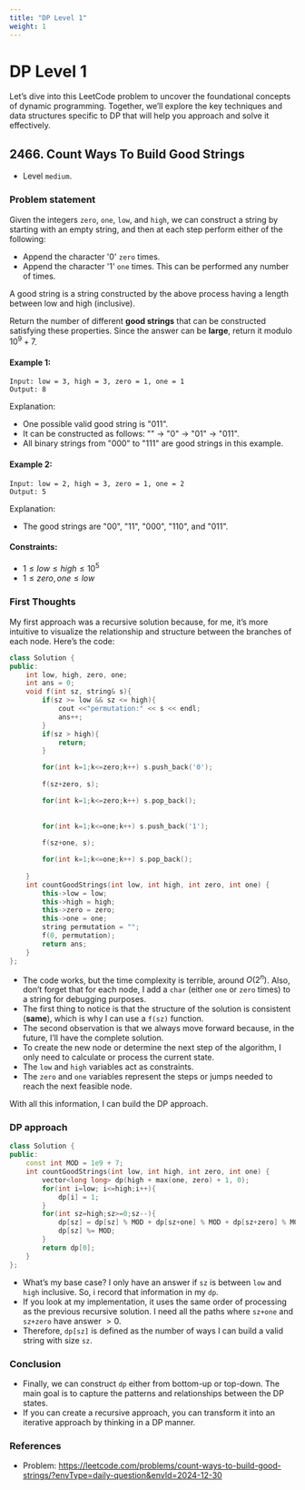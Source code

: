 ```yaml
---
title: "DP Level 1"
weight: 1
---
```

# DP Level 1
Let’s dive into this LeetCode problem to uncover the foundational concepts of dynamic programming. Together, we’ll explore the key techniques and data structures specific to DP that will help you approach and solve it effectively.

## 2466. Count Ways To Build Good Strings
* Level `medium`.

### Problem statement
Given the integers `zero`, `one`, `low`, and `high`, we can construct a string by starting with an empty string, and then at each step perform either of the following:

* Append the character '0' `zero` times.
* Append the character '1' `one` times.
This can be performed any number of times.

A good string is a string constructed by the above process having a length between low and high (inclusive).

Return the number of different __good strings__ that can be constructed satisfying these properties. Since the answer can be __large__, return it modulo $10^9 + 7$.

#### Example 1:
```
Input: low = 3, high = 3, zero = 1, one = 1
Output: 8
```
Explanation: 

* One possible valid good string is "011". 
* It can be constructed as follows: "" -> "0" -> "01" -> "011". 
* All binary strings from "000" to "111" are good strings in this example.

#### Example 2:
```
Input: low = 2, high = 3, zero = 1, one = 2
Output: 5
```
Explanation: 
* The good strings are "00", "11", "000", "110", and "011".
 

#### Constraints:
* $1 \le low \le high \le 10^5$
* $1 \le zero, one \le low$

### First Thoughts
My first approach was a recursive solution because, for me, it’s more intuitive to visualize the relationship and structure between the branches of each node.
Here’s the code:
```cpp
class Solution {
public:
    int low, high, zero, one;
    int ans = 0;
    void f(int sz, string& s){
        if(sz >= low && sz <= high){
            cout <<"permutation:" << s << endl;
            ans++;
        }
        if(sz > high){
            return;
        }

        for(int k=1;k<=zero;k++) s.push_back('0');
        
        f(sz+zero, s);

        for(int k=1;k<=zero;k++) s.pop_back();
        
        
        for(int k=1;k<=one;k++) s.push_back('1');
        
        f(sz+one, s);

        for(int k=1;k<=one;k++) s.pop_back();
        
    }
    int countGoodStrings(int low, int high, int zero, int one) {
        this->low = low;
        this->high = high;
        this->zero = zero;
        this->one = one;
        string permutation = "";
        f(0, permutation);
        return ans;
    }
};
```
* The code works, but the time complexity is terrible, around $O(2^n)$. Also, don’t forget that for each node, I add a `char` (either `one` or `zero` times) to a string for debugging purposes.
* The first thing to notice is that the structure of the solution is consistent (__same__), which is why I can use a `f(sz)` function.
* The second observation is that we always move forward because, in the future, I’ll have the complete solution.
* To create the new node or determine the next step of the algorithm, I only need to calculate or process the current state.
* The `low` and `high` variables act as constraints.
* The `zero` and `one` variables represent the steps or jumps needed to reach the next feasible node.

With all this information, I can build the DP approach.
### DP approach
```cpp
class Solution {
public:
    const int MOD = 1e9 + 7;
    int countGoodStrings(int low, int high, int zero, int one) {
        vector<long long> dp(high + max(one, zero) + 1, 0);
        for(int i=low; i<=high;i++){
            dp[i] = 1;
        }
        for(int sz=high;sz>=0;sz--){
            dp[sz] = dp[sz] % MOD + dp[sz+one] % MOD + dp[sz+zero] % MOD;
            dp[sz] %= MOD;
        }
        return dp[0];
    }
};
```
* What’s my base case? I only have an answer if `sz` is between `low` and `high` inclusive. So, i record that information in my `dp`.
* If you look at my implementation, it uses the same order of processing as the previous recursive solution. I need all the paths where `sz+one` and `sz+zero` have answer $>0$.
* Therefore, `dp[sz]` is defined as the number of ways I can build a valid string with size `sz`.

### Conclusion
* Finally, we can construct `dp` either from bottom-up or top-down. The main goal is to capture the patterns and relationships between the DP states.
* If you can create a recursive approach, you can transform it into an iterative approach by thinking in a DP manner.

### References
* Problem: https://leetcode.com/problems/count-ways-to-build-good-strings/?envType=daily-question&envId=2024-12-30